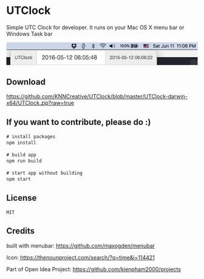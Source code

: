 # UTClock
Simple UTC Clock for developer. It runs on your Mac OS X menu bar or Windows Task bar

![UTClock Screenshot](screenshot.png "UTClock Screenshot")

## Download
https://github.com/KNNCreative/UTClock/blob/master/UTClock-darwin-x64/UTClock.zip?raw=true

## If you want to contribute, please do :)

    # install packages
    npm install

    # build app
    npm run build

    # start app without building
    npm start

## License
    MIT

## Credits

built with menubar: https://github.com/maxogden/menubar

Icon: https://thenounproject.com/search/?q=time&i=114421

Part of Open Idea Project: https://github.com/kienpham2000/projects
